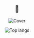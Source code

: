 <h2 align="center">👋</h2>

<p align="center"><img src="https://picsum.photos/id/201/1200/200" alt="Cover"></p>

<p align="center"><img align="center" src="https://github-readme-stats.vercel.app/api/top-langs/?username=script-ninja&layout=compact&langs_count=10" alt="Top langs"></p>

<!--
**script-ninja/script-ninja** is a ✨ _special_ ✨ repository because its `README.md` (this file) appears on your GitHub profile.

Here are some ideas to get you started:

- 🔭 I’m currently working on ...
- 🌱 I’m currently learning ...
- 👯 I’m looking to collaborate on ...
- 🤔 I’m looking for help with ...
- 💬 Ask me about ...
- 📫 How to reach me: ...
- 😄 Pronouns: ...
- ⚡ Fun fact: ...
-->
